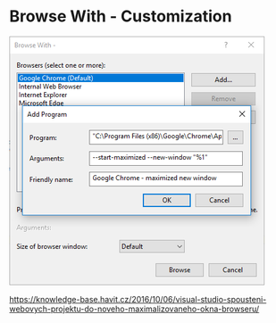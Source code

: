 ﻿# Browse With - Customization

![Browse With](Media/BrowseWith.png)

https://knowledge-base.havit.cz/2016/10/06/visual-studio-spousteni-webovych-projektu-do-noveho-maximalizovaneho-okna-browseru/